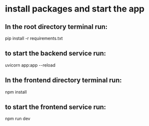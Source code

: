 # install packages and start the app

## In the root directory terminal run:

pip install -r requirements.txt

## to start the backend service run: 

uvicorn app:app --reload




## In the frontend directory terminal run:

npm install

## to start the frontend service run:

npm run dev